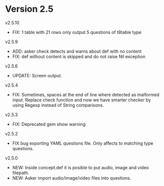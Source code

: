 
# Version 2.5

v2.5.10
* FIX: 1 table with 21 rows only output 5 questions of t8table type

v2.5.9
* ADD: asker check detects and warns about def with no content
* FIX: def without content is skipped and do not raise Nil exception

v2.5.6
* UPDATE: Screen output.

v2.5.4
* FIX: Sometimes, spaces at the end of line where detected as malformed input. Replace check function and now we have smarter checker by using Regexp instead of String comparisons.

v2.5.3
* FIX: Deprecated gem show warning

v2.5.2
* FIX bug exporting YAML questions file. Only affects to matching type questions.

v2.5.0
* NEW: Inside concept.def it is posible to put audio, image and video filepath.
* NEW: Asker import audio/image/video files into questions.
